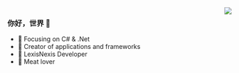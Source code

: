 <img align="right" src="https://github-readme-stats.vercel.app/api?username=zhaozhengyan&show_icons=true&icon_color=CE1D2D&text_color=718096&bg_color=ffffff&hide_title=true" />

### 你好，世界 👋

- :orange_book: Focusing on C# & .Net
- :hammer: Creator of applications and frameworks
- :ram: LexisNexis Developer
- :meat_on_bone: Meat lover

